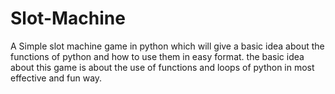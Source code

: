 # Slot-Machine
A Simple slot machine game in python which will give a basic idea about the functions of python and how to use them in easy format. 
the basic idea about this game is about the use of functions and loops of python in most effective and fun way.
